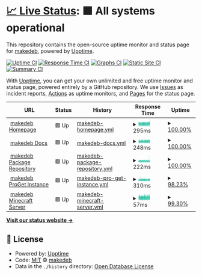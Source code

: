 # [📈 Live Status](https://status.makedeb.org): <!--live status--> **🟩 All systems operational**

This repository contains the open-source uptime monitor and status page for [makedeb](https://makedeb.org), powered by [Upptime](https://github.com/upptime/upptime).

[![Uptime CI](https://github.com/makedeb/status/workflows/Uptime%20CI/badge.svg)](https://github.com/makedeb/status/actions?query=workflow%3A%22Uptime+CI%22)
[![Response Time CI](https://github.com/makedeb/status/workflows/Response%20Time%20CI/badge.svg)](https://github.com/makedeb/status/actions?query=workflow%3A%22Response+Time+CI%22)
[![Graphs CI](https://github.com/makedeb/status/workflows/Graphs%20CI/badge.svg)](https://github.com/makedeb/status/actions?query=workflow%3A%22Graphs+CI%22)
[![Static Site CI](https://github.com/makedeb/status/workflows/Static%20Site%20CI/badge.svg)](https://github.com/makedeb/status/actions?query=workflow%3A%22Static+Site+CI%22)
[![Summary CI](https://github.com/makedeb/status/workflows/Summary%20CI/badge.svg)](https://github.com/makedeb/status/actions?query=workflow%3A%22Summary+CI%22)

With [Upptime](https://upptime.js.org), you can get your own unlimited and free uptime monitor and status page, powered entirely by a GitHub repository. We use [Issues](https://github.com/makedeb/status/issues) as incident reports, [Actions](https://github.com/makedeb/status/actions) as uptime monitors, and [Pages](https://status.makedeb.org) for the status page.

<!--start: status pages-->
<!-- This summary is generated by Upptime (https://github.com/upptime/upptime) -->
<!-- Do not edit this manually, your changes will be overwritten -->
<!-- prettier-ignore -->
| URL | Status | History | Response Time | Uptime |
| --- | ------ | ------- | ------------- | ------ |
| <img alt="" src="https://favicons.githubusercontent.com/www.makedeb.org" height="13"> [makedeb Homepage](https://www.makedeb.org) | 🟩 Up | [makedeb-homepage.yml](https://github.com/makedeb/status/commits/HEAD/history/makedeb-homepage.yml) | <details><summary><img alt="Response time graph" src="./graphs/makedeb-homepage/response-time-week.png" height="20"> 295ms</summary><br><a href="https://status.makedeb.org/history/makedeb-homepage"><img alt="Response time 291" src="https://img.shields.io/endpoint?url=https%3A%2F%2Fraw.githubusercontent.com%2Fmakedeb%2Fstatus%2FHEAD%2Fapi%2Fmakedeb-homepage%2Fresponse-time.json"></a><br><a href="https://status.makedeb.org/history/makedeb-homepage"><img alt="24-hour response time 331" src="https://img.shields.io/endpoint?url=https%3A%2F%2Fraw.githubusercontent.com%2Fmakedeb%2Fstatus%2FHEAD%2Fapi%2Fmakedeb-homepage%2Fresponse-time-day.json"></a><br><a href="https://status.makedeb.org/history/makedeb-homepage"><img alt="7-day response time 295" src="https://img.shields.io/endpoint?url=https%3A%2F%2Fraw.githubusercontent.com%2Fmakedeb%2Fstatus%2FHEAD%2Fapi%2Fmakedeb-homepage%2Fresponse-time-week.json"></a><br><a href="https://status.makedeb.org/history/makedeb-homepage"><img alt="30-day response time 291" src="https://img.shields.io/endpoint?url=https%3A%2F%2Fraw.githubusercontent.com%2Fmakedeb%2Fstatus%2FHEAD%2Fapi%2Fmakedeb-homepage%2Fresponse-time-month.json"></a><br><a href="https://status.makedeb.org/history/makedeb-homepage"><img alt="1-year response time 291" src="https://img.shields.io/endpoint?url=https%3A%2F%2Fraw.githubusercontent.com%2Fmakedeb%2Fstatus%2FHEAD%2Fapi%2Fmakedeb-homepage%2Fresponse-time-year.json"></a></details> | <details><summary><a href="https://status.makedeb.org/history/makedeb-homepage">100.00%</a></summary><a href="https://status.makedeb.org/history/makedeb-homepage"><img alt="All-time uptime 100.00%" src="https://img.shields.io/endpoint?url=https%3A%2F%2Fraw.githubusercontent.com%2Fmakedeb%2Fstatus%2FHEAD%2Fapi%2Fmakedeb-homepage%2Fuptime.json"></a><br><a href="https://status.makedeb.org/history/makedeb-homepage"><img alt="24-hour uptime 100.00%" src="https://img.shields.io/endpoint?url=https%3A%2F%2Fraw.githubusercontent.com%2Fmakedeb%2Fstatus%2FHEAD%2Fapi%2Fmakedeb-homepage%2Fuptime-day.json"></a><br><a href="https://status.makedeb.org/history/makedeb-homepage"><img alt="7-day uptime 100.00%" src="https://img.shields.io/endpoint?url=https%3A%2F%2Fraw.githubusercontent.com%2Fmakedeb%2Fstatus%2FHEAD%2Fapi%2Fmakedeb-homepage%2Fuptime-week.json"></a><br><a href="https://status.makedeb.org/history/makedeb-homepage"><img alt="30-day uptime 100.00%" src="https://img.shields.io/endpoint?url=https%3A%2F%2Fraw.githubusercontent.com%2Fmakedeb%2Fstatus%2FHEAD%2Fapi%2Fmakedeb-homepage%2Fuptime-month.json"></a><br><a href="https://status.makedeb.org/history/makedeb-homepage"><img alt="1-year uptime 100.00%" src="https://img.shields.io/endpoint?url=https%3A%2F%2Fraw.githubusercontent.com%2Fmakedeb%2Fstatus%2FHEAD%2Fapi%2Fmakedeb-homepage%2Fuptime-year.json"></a></details>
| <img alt="" src="https://favicons.githubusercontent.com/docs.makedeb.org" height="13"> [makedeb Docs](https://docs.makedeb.org) | 🟩 Up | [makedeb-docs.yml](https://github.com/makedeb/status/commits/HEAD/history/makedeb-docs.yml) | <details><summary><img alt="Response time graph" src="./graphs/makedeb-docs/response-time-week.png" height="20"> 248ms</summary><br><a href="https://status.makedeb.org/history/makedeb-docs"><img alt="Response time 246" src="https://img.shields.io/endpoint?url=https%3A%2F%2Fraw.githubusercontent.com%2Fmakedeb%2Fstatus%2FHEAD%2Fapi%2Fmakedeb-docs%2Fresponse-time.json"></a><br><a href="https://status.makedeb.org/history/makedeb-docs"><img alt="24-hour response time 269" src="https://img.shields.io/endpoint?url=https%3A%2F%2Fraw.githubusercontent.com%2Fmakedeb%2Fstatus%2FHEAD%2Fapi%2Fmakedeb-docs%2Fresponse-time-day.json"></a><br><a href="https://status.makedeb.org/history/makedeb-docs"><img alt="7-day response time 248" src="https://img.shields.io/endpoint?url=https%3A%2F%2Fraw.githubusercontent.com%2Fmakedeb%2Fstatus%2FHEAD%2Fapi%2Fmakedeb-docs%2Fresponse-time-week.json"></a><br><a href="https://status.makedeb.org/history/makedeb-docs"><img alt="30-day response time 246" src="https://img.shields.io/endpoint?url=https%3A%2F%2Fraw.githubusercontent.com%2Fmakedeb%2Fstatus%2FHEAD%2Fapi%2Fmakedeb-docs%2Fresponse-time-month.json"></a><br><a href="https://status.makedeb.org/history/makedeb-docs"><img alt="1-year response time 246" src="https://img.shields.io/endpoint?url=https%3A%2F%2Fraw.githubusercontent.com%2Fmakedeb%2Fstatus%2FHEAD%2Fapi%2Fmakedeb-docs%2Fresponse-time-year.json"></a></details> | <details><summary><a href="https://status.makedeb.org/history/makedeb-docs">100.00%</a></summary><a href="https://status.makedeb.org/history/makedeb-docs"><img alt="All-time uptime 100.00%" src="https://img.shields.io/endpoint?url=https%3A%2F%2Fraw.githubusercontent.com%2Fmakedeb%2Fstatus%2FHEAD%2Fapi%2Fmakedeb-docs%2Fuptime.json"></a><br><a href="https://status.makedeb.org/history/makedeb-docs"><img alt="24-hour uptime 100.00%" src="https://img.shields.io/endpoint?url=https%3A%2F%2Fraw.githubusercontent.com%2Fmakedeb%2Fstatus%2FHEAD%2Fapi%2Fmakedeb-docs%2Fuptime-day.json"></a><br><a href="https://status.makedeb.org/history/makedeb-docs"><img alt="7-day uptime 100.00%" src="https://img.shields.io/endpoint?url=https%3A%2F%2Fraw.githubusercontent.com%2Fmakedeb%2Fstatus%2FHEAD%2Fapi%2Fmakedeb-docs%2Fuptime-week.json"></a><br><a href="https://status.makedeb.org/history/makedeb-docs"><img alt="30-day uptime 100.00%" src="https://img.shields.io/endpoint?url=https%3A%2F%2Fraw.githubusercontent.com%2Fmakedeb%2Fstatus%2FHEAD%2Fapi%2Fmakedeb-docs%2Fuptime-month.json"></a><br><a href="https://status.makedeb.org/history/makedeb-docs"><img alt="1-year uptime 100.00%" src="https://img.shields.io/endpoint?url=https%3A%2F%2Fraw.githubusercontent.com%2Fmakedeb%2Fstatus%2FHEAD%2Fapi%2Fmakedeb-docs%2Fuptime-year.json"></a></details>
| <img alt="" src="https://favicons.githubusercontent.com/mpr.makedeb.org" height="13"> [makedeb Package Repository](https://mpr.makedeb.org) | 🟩 Up | [makedeb-package-repository.yml](https://github.com/makedeb/status/commits/HEAD/history/makedeb-package-repository.yml) | <details><summary><img alt="Response time graph" src="./graphs/makedeb-package-repository/response-time-week.png" height="20"> 222ms</summary><br><a href="https://status.makedeb.org/history/makedeb-package-repository"><img alt="Response time 225" src="https://img.shields.io/endpoint?url=https%3A%2F%2Fraw.githubusercontent.com%2Fmakedeb%2Fstatus%2FHEAD%2Fapi%2Fmakedeb-package-repository%2Fresponse-time.json"></a><br><a href="https://status.makedeb.org/history/makedeb-package-repository"><img alt="24-hour response time 241" src="https://img.shields.io/endpoint?url=https%3A%2F%2Fraw.githubusercontent.com%2Fmakedeb%2Fstatus%2FHEAD%2Fapi%2Fmakedeb-package-repository%2Fresponse-time-day.json"></a><br><a href="https://status.makedeb.org/history/makedeb-package-repository"><img alt="7-day response time 222" src="https://img.shields.io/endpoint?url=https%3A%2F%2Fraw.githubusercontent.com%2Fmakedeb%2Fstatus%2FHEAD%2Fapi%2Fmakedeb-package-repository%2Fresponse-time-week.json"></a><br><a href="https://status.makedeb.org/history/makedeb-package-repository"><img alt="30-day response time 225" src="https://img.shields.io/endpoint?url=https%3A%2F%2Fraw.githubusercontent.com%2Fmakedeb%2Fstatus%2FHEAD%2Fapi%2Fmakedeb-package-repository%2Fresponse-time-month.json"></a><br><a href="https://status.makedeb.org/history/makedeb-package-repository"><img alt="1-year response time 225" src="https://img.shields.io/endpoint?url=https%3A%2F%2Fraw.githubusercontent.com%2Fmakedeb%2Fstatus%2FHEAD%2Fapi%2Fmakedeb-package-repository%2Fresponse-time-year.json"></a></details> | <details><summary><a href="https://status.makedeb.org/history/makedeb-package-repository">100.00%</a></summary><a href="https://status.makedeb.org/history/makedeb-package-repository"><img alt="All-time uptime 100.00%" src="https://img.shields.io/endpoint?url=https%3A%2F%2Fraw.githubusercontent.com%2Fmakedeb%2Fstatus%2FHEAD%2Fapi%2Fmakedeb-package-repository%2Fuptime.json"></a><br><a href="https://status.makedeb.org/history/makedeb-package-repository"><img alt="24-hour uptime 100.00%" src="https://img.shields.io/endpoint?url=https%3A%2F%2Fraw.githubusercontent.com%2Fmakedeb%2Fstatus%2FHEAD%2Fapi%2Fmakedeb-package-repository%2Fuptime-day.json"></a><br><a href="https://status.makedeb.org/history/makedeb-package-repository"><img alt="7-day uptime 100.00%" src="https://img.shields.io/endpoint?url=https%3A%2F%2Fraw.githubusercontent.com%2Fmakedeb%2Fstatus%2FHEAD%2Fapi%2Fmakedeb-package-repository%2Fuptime-week.json"></a><br><a href="https://status.makedeb.org/history/makedeb-package-repository"><img alt="30-day uptime 100.00%" src="https://img.shields.io/endpoint?url=https%3A%2F%2Fraw.githubusercontent.com%2Fmakedeb%2Fstatus%2FHEAD%2Fapi%2Fmakedeb-package-repository%2Fuptime-month.json"></a><br><a href="https://status.makedeb.org/history/makedeb-package-repository"><img alt="1-year uptime 100.00%" src="https://img.shields.io/endpoint?url=https%3A%2F%2Fraw.githubusercontent.com%2Fmakedeb%2Fstatus%2FHEAD%2Fapi%2Fmakedeb-package-repository%2Fuptime-year.json"></a></details>
| <img alt="" src="https://favicons.githubusercontent.com/proget.makedeb.org" height="13"> [makedeb ProGet Instance](https://proget.makedeb.org) | 🟩 Up | [makedeb-pro-get-instance.yml](https://github.com/makedeb/status/commits/HEAD/history/makedeb-pro-get-instance.yml) | <details><summary><img alt="Response time graph" src="./graphs/makedeb-pro-get-instance/response-time-week.png" height="20"> 310ms</summary><br><a href="https://status.makedeb.org/history/makedeb-pro-get-instance"><img alt="Response time 310" src="https://img.shields.io/endpoint?url=https%3A%2F%2Fraw.githubusercontent.com%2Fmakedeb%2Fstatus%2FHEAD%2Fapi%2Fmakedeb-pro-get-instance%2Fresponse-time.json"></a><br><a href="https://status.makedeb.org/history/makedeb-pro-get-instance"><img alt="24-hour response time 338" src="https://img.shields.io/endpoint?url=https%3A%2F%2Fraw.githubusercontent.com%2Fmakedeb%2Fstatus%2FHEAD%2Fapi%2Fmakedeb-pro-get-instance%2Fresponse-time-day.json"></a><br><a href="https://status.makedeb.org/history/makedeb-pro-get-instance"><img alt="7-day response time 310" src="https://img.shields.io/endpoint?url=https%3A%2F%2Fraw.githubusercontent.com%2Fmakedeb%2Fstatus%2FHEAD%2Fapi%2Fmakedeb-pro-get-instance%2Fresponse-time-week.json"></a><br><a href="https://status.makedeb.org/history/makedeb-pro-get-instance"><img alt="30-day response time 310" src="https://img.shields.io/endpoint?url=https%3A%2F%2Fraw.githubusercontent.com%2Fmakedeb%2Fstatus%2FHEAD%2Fapi%2Fmakedeb-pro-get-instance%2Fresponse-time-month.json"></a><br><a href="https://status.makedeb.org/history/makedeb-pro-get-instance"><img alt="1-year response time 310" src="https://img.shields.io/endpoint?url=https%3A%2F%2Fraw.githubusercontent.com%2Fmakedeb%2Fstatus%2FHEAD%2Fapi%2Fmakedeb-pro-get-instance%2Fresponse-time-year.json"></a></details> | <details><summary><a href="https://status.makedeb.org/history/makedeb-pro-get-instance">98.23%</a></summary><a href="https://status.makedeb.org/history/makedeb-pro-get-instance"><img alt="All-time uptime 98.34%" src="https://img.shields.io/endpoint?url=https%3A%2F%2Fraw.githubusercontent.com%2Fmakedeb%2Fstatus%2FHEAD%2Fapi%2Fmakedeb-pro-get-instance%2Fuptime.json"></a><br><a href="https://status.makedeb.org/history/makedeb-pro-get-instance"><img alt="24-hour uptime 95.82%" src="https://img.shields.io/endpoint?url=https%3A%2F%2Fraw.githubusercontent.com%2Fmakedeb%2Fstatus%2FHEAD%2Fapi%2Fmakedeb-pro-get-instance%2Fuptime-day.json"></a><br><a href="https://status.makedeb.org/history/makedeb-pro-get-instance"><img alt="7-day uptime 98.23%" src="https://img.shields.io/endpoint?url=https%3A%2F%2Fraw.githubusercontent.com%2Fmakedeb%2Fstatus%2FHEAD%2Fapi%2Fmakedeb-pro-get-instance%2Fuptime-week.json"></a><br><a href="https://status.makedeb.org/history/makedeb-pro-get-instance"><img alt="30-day uptime 98.34%" src="https://img.shields.io/endpoint?url=https%3A%2F%2Fraw.githubusercontent.com%2Fmakedeb%2Fstatus%2FHEAD%2Fapi%2Fmakedeb-pro-get-instance%2Fuptime-month.json"></a><br><a href="https://status.makedeb.org/history/makedeb-pro-get-instance"><img alt="1-year uptime 98.34%" src="https://img.shields.io/endpoint?url=https%3A%2F%2Fraw.githubusercontent.com%2Fmakedeb%2Fstatus%2FHEAD%2Fapi%2Fmakedeb-pro-get-instance%2Fuptime-year.json"></a></details>
| <img alt="" src="https://favicons.githubusercontent.com/null" height="13"> [makedeb Minecraft Server](minecraft.makedeb.org) | 🟩 Up | [makedeb-minecraft-server.yml](https://github.com/makedeb/status/commits/HEAD/history/makedeb-minecraft-server.yml) | <details><summary><img alt="Response time graph" src="./graphs/makedeb-minecraft-server/response-time-week.png" height="20"> 57ms</summary><br><a href="https://status.makedeb.org/history/makedeb-minecraft-server"><img alt="Response time 56" src="https://img.shields.io/endpoint?url=https%3A%2F%2Fraw.githubusercontent.com%2Fmakedeb%2Fstatus%2FHEAD%2Fapi%2Fmakedeb-minecraft-server%2Fresponse-time.json"></a><br><a href="https://status.makedeb.org/history/makedeb-minecraft-server"><img alt="24-hour response time 59" src="https://img.shields.io/endpoint?url=https%3A%2F%2Fraw.githubusercontent.com%2Fmakedeb%2Fstatus%2FHEAD%2Fapi%2Fmakedeb-minecraft-server%2Fresponse-time-day.json"></a><br><a href="https://status.makedeb.org/history/makedeb-minecraft-server"><img alt="7-day response time 57" src="https://img.shields.io/endpoint?url=https%3A%2F%2Fraw.githubusercontent.com%2Fmakedeb%2Fstatus%2FHEAD%2Fapi%2Fmakedeb-minecraft-server%2Fresponse-time-week.json"></a><br><a href="https://status.makedeb.org/history/makedeb-minecraft-server"><img alt="30-day response time 56" src="https://img.shields.io/endpoint?url=https%3A%2F%2Fraw.githubusercontent.com%2Fmakedeb%2Fstatus%2FHEAD%2Fapi%2Fmakedeb-minecraft-server%2Fresponse-time-month.json"></a><br><a href="https://status.makedeb.org/history/makedeb-minecraft-server"><img alt="1-year response time 56" src="https://img.shields.io/endpoint?url=https%3A%2F%2Fraw.githubusercontent.com%2Fmakedeb%2Fstatus%2FHEAD%2Fapi%2Fmakedeb-minecraft-server%2Fresponse-time-year.json"></a></details> | <details><summary><a href="https://status.makedeb.org/history/makedeb-minecraft-server">99.30%</a></summary><a href="https://status.makedeb.org/history/makedeb-minecraft-server"><img alt="All-time uptime 99.57%" src="https://img.shields.io/endpoint?url=https%3A%2F%2Fraw.githubusercontent.com%2Fmakedeb%2Fstatus%2FHEAD%2Fapi%2Fmakedeb-minecraft-server%2Fuptime.json"></a><br><a href="https://status.makedeb.org/history/makedeb-minecraft-server"><img alt="24-hour uptime 100.00%" src="https://img.shields.io/endpoint?url=https%3A%2F%2Fraw.githubusercontent.com%2Fmakedeb%2Fstatus%2FHEAD%2Fapi%2Fmakedeb-minecraft-server%2Fuptime-day.json"></a><br><a href="https://status.makedeb.org/history/makedeb-minecraft-server"><img alt="7-day uptime 99.30%" src="https://img.shields.io/endpoint?url=https%3A%2F%2Fraw.githubusercontent.com%2Fmakedeb%2Fstatus%2FHEAD%2Fapi%2Fmakedeb-minecraft-server%2Fuptime-week.json"></a><br><a href="https://status.makedeb.org/history/makedeb-minecraft-server"><img alt="30-day uptime 99.57%" src="https://img.shields.io/endpoint?url=https%3A%2F%2Fraw.githubusercontent.com%2Fmakedeb%2Fstatus%2FHEAD%2Fapi%2Fmakedeb-minecraft-server%2Fuptime-month.json"></a><br><a href="https://status.makedeb.org/history/makedeb-minecraft-server"><img alt="1-year uptime 99.57%" src="https://img.shields.io/endpoint?url=https%3A%2F%2Fraw.githubusercontent.com%2Fmakedeb%2Fstatus%2FHEAD%2Fapi%2Fmakedeb-minecraft-server%2Fuptime-year.json"></a></details>

<!--end: status pages-->

[**Visit our status website →**](https://status.makedeb.org)

## 📄 License

- Powered by: [Upptime](https://github.com/upptime/upptime)
- Code: [MIT](./LICENSE) © [makedeb](https://makedeb.org)
- Data in the `./history` directory: [Open Database License](https://opendatacommons.org/licenses/odbl/1-0/)
